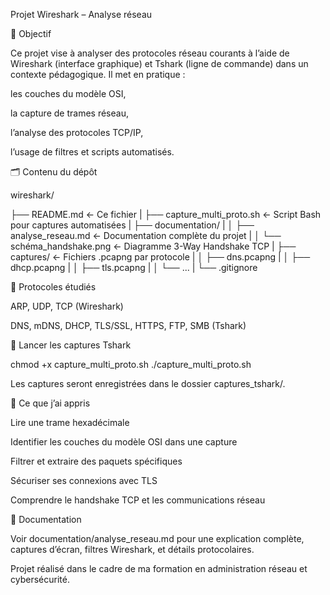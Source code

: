 Projet Wireshark – Analyse réseau

🎯 Objectif

Ce projet vise à analyser des protocoles réseau courants à l’aide de Wireshark (interface graphique) et Tshark (ligne de commande) dans un contexte pédagogique. Il met en pratique :

les couches du modèle OSI,

la capture de trames réseau,

l’analyse des protocoles TCP/IP,

l’usage de filtres et scripts automatisés.

🗂️ Contenu du dépôt

wireshark/

├── README.md                  ← Ce fichier
|
├── capture_multi_proto.sh     ← Script Bash pour captures automatisées
|
├── documentation/
|
│   ├── analyse_reseau.md      ← Documentation complète du projet
|
│   └── schéma_handshake.png   ← Diagramme 3-Way Handshake TCP
|
├── captures/                  ← Fichiers .pcapng par protocole
|
│   ├── dns.pcapng
|
│   ├── dhcp.pcapng
|
│   ├── tls.pcapng
|
│   └── ...
|
└── .gitignore

🧪 Protocoles étudiés

ARP, UDP, TCP (Wireshark)

DNS, mDNS, DHCP, TLS/SSL, HTTPS, FTP, SMB (Tshark)

🚀 Lancer les captures Tshark

chmod +x capture_multi_proto.sh
./capture_multi_proto.sh

Les captures seront enregistrées dans le dossier captures_tshark/.

🧠 Ce que j’ai appris

Lire une trame hexadécimale

Identifier les couches du modèle OSI dans une capture

Filtrer et extraire des paquets spécifiques

Sécuriser ses connexions avec TLS

Comprendre le handshake TCP et les communications réseau

📘 Documentation

Voir documentation/analyse_reseau.md pour une explication complète, captures d’écran, filtres Wireshark, et détails protocolaires.

Projet réalisé dans le cadre de ma formation en administration réseau et cybersécurité.


